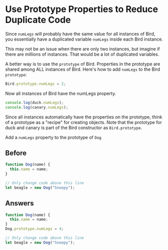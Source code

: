 # Use Prototype Properties to Reduce Duplicate Code
Since `numLegs` will probably have the same value for all instances of Bird, you essentially have a duplicated variable `numLegs` inside each Bird instance.

This may not be an issue when there are only two instances, but imagine if there are millions of instances. 
That would be a lot of duplicated variables.

A better way is to use the `prototype` of Bird. Properties in the prototype are shared among ALL instances of Bird. 
Here's how to add `numLegs` to the Bird `prototype`:
```javascript
Bird.prototype.numLegs = 2;
```
Now all instances of Bird have the numLegs property.
```javascript
console.log(duck.numLegs);
console.log(canary.numLegs);
```
Since all instances automatically have the properties on the prototype, think of a prototype as a "recipe" for creating objects. 
Note that the prototype for duck and canary is part of the Bird constructor as `Bird.prototype`.

Add a `numLegs` property to the prototype of `Dog`

## Before
```javascript
function Dog(name) {
  this.name = name;
}

// Only change code above this line
let beagle = new Dog("Snoopy");
```
## Answers
```javascript
function Dog(name) {
  this.name = name;
}
Dog.prototype.numLegs = 4;

// Only change code above this line
let beagle = new Dog("Snoopy");
```
